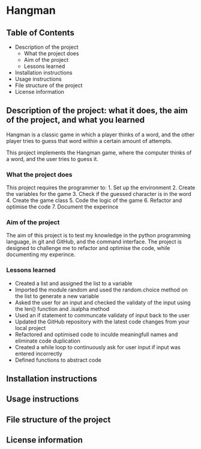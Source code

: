 # Hangman

## Table of Contents
- Description of the project
    - What the project does
    - Aim of the project
    - Lessons learned
- Installation instructions
- Usage instructions
- File structure of the project
- License information

## Description of the project: what it does, the aim of the project, and what you learned
Hangman is a classic game in which a player thinks of a word, and the other player tries to guess that word within a certain amount of attempts.

This project implements the Hangman game, where the computer thinks of a word, and the user tries to guess it. 

### What the project does
This project requires the programmer to:
    1. Set up the environment
    2. Create the variables for the game
    3. Check if the guessed character is in the word
    4. Create the game class
    5. Code the logic of the game
    6. Refactor and optimise the code
    7. Document the experince

### Aim of the project
The aim of this project is to test my knowledge in the python programming language, in git and GitHub, and the command interface. The project is designed to challenge me to refactor and optimise the code, while documenting my experince.

### Lessons learned
- Created a list and assigned the list to a variable
- Imported the module random and used the random.choice method on the list to generate a new variable
- Asked the user for an input and checked the validaty of the input using the len() function and .isalpha method
- Used an if statement to communcate validaty of input back to the user
- Updated the GitHub repository with the latest code changes from your local project
- Refactored and optimised code to inculde meaningfull names and eliminate code duplication
- Created a while loop to continuously ask for user input if input was entered incorrectly
- Defined functions to abstract code 

## Installation instructions


## Usage instructions


## File structure of the project


## License information
